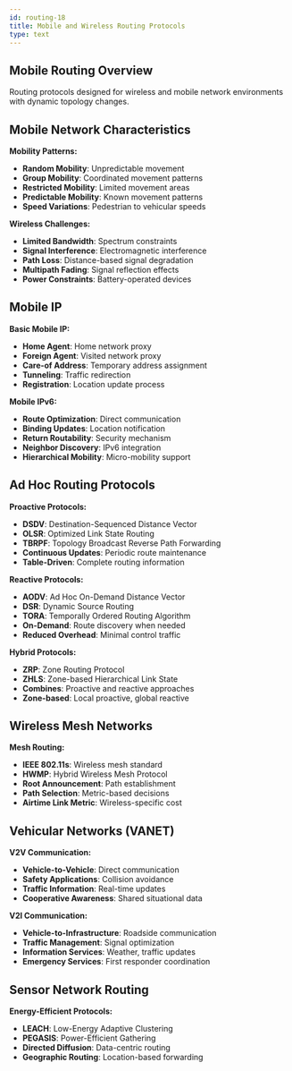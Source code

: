 ```yaml
---
id: routing-18
title: Mobile and Wireless Routing Protocols
type: text
---
```


## Mobile Routing Overview

Routing protocols designed for wireless and mobile network environments with dynamic topology changes.

## Mobile Network Characteristics

**Mobility Patterns:**
- **Random Mobility**: Unpredictable movement
- **Group Mobility**: Coordinated movement patterns
- **Restricted Mobility**: Limited movement areas
- **Predictable Mobility**: Known movement patterns
- **Speed Variations**: Pedestrian to vehicular speeds

**Wireless Challenges:**
- **Limited Bandwidth**: Spectrum constraints
- **Signal Interference**: Electromagnetic interference
- **Path Loss**: Distance-based signal degradation
- **Multipath Fading**: Signal reflection effects
- **Power Constraints**: Battery-operated devices

## Mobile IP

**Basic Mobile IP:**
- **Home Agent**: Home network proxy
- **Foreign Agent**: Visited network proxy
- **Care-of Address**: Temporary address assignment
- **Tunneling**: Traffic redirection
- **Registration**: Location update process

**Mobile IPv6:**
- **Route Optimization**: Direct communication
- **Binding Updates**: Location notification
- **Return Routability**: Security mechanism
- **Neighbor Discovery**: IPv6 integration
- **Hierarchical Mobility**: Micro-mobility support

## Ad Hoc Routing Protocols

**Proactive Protocols:**
- **DSDV**: Destination-Sequenced Distance Vector
- **OLSR**: Optimized Link State Routing
- **TBRPF**: Topology Broadcast Reverse Path Forwarding
- **Continuous Updates**: Periodic route maintenance
- **Table-Driven**: Complete routing information

**Reactive Protocols:**
- **AODV**: Ad Hoc On-Demand Distance Vector
- **DSR**: Dynamic Source Routing
- **TORA**: Temporally Ordered Routing Algorithm
- **On-Demand**: Route discovery when needed
- **Reduced Overhead**: Minimal control traffic

**Hybrid Protocols:**
- **ZRP**: Zone Routing Protocol
- **ZHLS**: Zone-based Hierarchical Link State
- **Combines**: Proactive and reactive approaches
- **Zone-based**: Local proactive, global reactive

## Wireless Mesh Networks

**Mesh Routing:**
- **IEEE 802.11s**: Wireless mesh standard
- **HWMP**: Hybrid Wireless Mesh Protocol
- **Root Announcement**: Path establishment
- **Path Selection**: Metric-based decisions
- **Airtime Link Metric**: Wireless-specific cost

## Vehicular Networks (VANET)

**V2V Communication:**
- **Vehicle-to-Vehicle**: Direct communication
- **Safety Applications**: Collision avoidance
- **Traffic Information**: Real-time updates
- **Cooperative Awareness**: Shared situational data

**V2I Communication:**
- **Vehicle-to-Infrastructure**: Roadside communication
- **Traffic Management**: Signal optimization
- **Information Services**: Weather, traffic updates
- **Emergency Services**: First responder coordination

## Sensor Network Routing

**Energy-Efficient Protocols:**
- **LEACH**: Low-Energy Adaptive Clustering
- **PEGASIS**: Power-Efficient Gathering
- **Directed Diffusion**: Data-centric routing
- **Geographic Routing**: Location-based forwarding